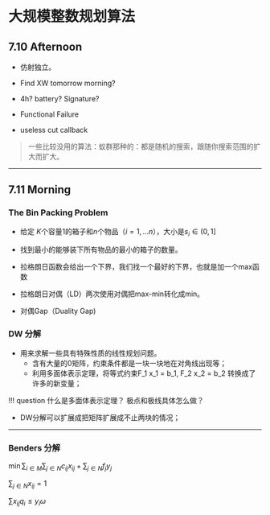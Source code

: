 # 大规模整数规划算法

## 7.10 Afternoon


- 仿射独立。


- Find XW tomorrow morning?

- 4h? battery? Signature?

- Functional Failure

- useless cut callback


> 一些比较没用的算法：蚁群那种的：都是随机的搜索，跟随你搜索范围的扩大而扩大。


---------


## 7.11 Morning
### The Bin Packing Problem

- 给定 $K$个容量1的箱子和$n$个物品（$i=1,...n$），大小是$s_i \in  (0, 1]$
- 找到最小的能够装下所有物品的最小的箱子的数量。


- 拉格朗日函数会给出一个下界，我们找一个最好的下界，也就是加一个max函数
- 拉格朗日对偶（LD）两次使用对偶把max-min转化成min。
- 对偶Gap（Duality Gap)


### DW 分解

- 用来求解一些具有特殊性质的线性规划问题。
    - 含有大量的0矩阵，约束条件都是一块一块地在对角线出现等；
    - 利用多面体表示定理，将等式约束F_1 x_1 = b_1, F_2 x_2 = b_2 转换成了许多的新变量；

!!! question 什么是多面体表示定理？
    极点和极线具体怎么做？

- DW分解可以扩展成把矩阵扩展成不止两块的情况；


-----------


### Benders 分解
$\min \sum_{i \in M} \sum_{j \in N} c_{ij} x_{ij} + \sum_{j \in N}f_j y_j$

$\sum_{j \in N} x_{ij} = 1$

$\sum_{} x_{ij} q_i \leq y_i \omega$






